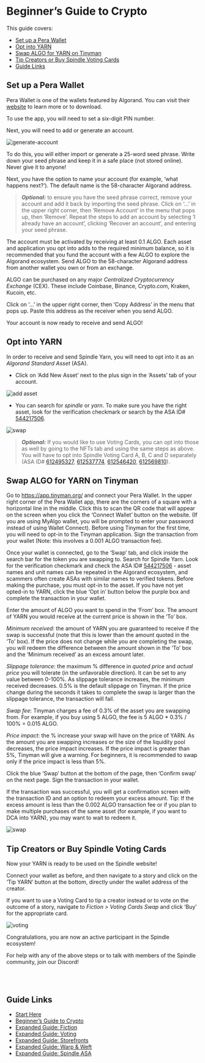 # Beginner’s Guide to Crypto

This guide covers:

- [Set up a Pera Wallet](#set-up-a-pera-wallet)
- [Opt into YARN](#opt-into-yarn)
- [Swap ALGO for YARN on Tinyman](#swap-algo-for-yarn-on-tinyman)
- [Tip Creators or Buy Spindle Voting Cards](#tip-creators-or-buy-spindle-voting-cards)
- [Guide Links](#guide-links)

## Set up a Pera Wallet
Pera Wallet is one of the wallets featured by Algorand. You can visit their [website](https://perawallet.app/) to learn more or to download.

To use the app, you will need to set a six-digit PIN number.

Next, you will need to add or generate an account.

![generate-account](/images/crypto/generate.jpg)

To do this, you will either import or generate a 25-word seed phrase. Write down your seed phrase and keep it in a safe place (not stored online). Never give it to anyone!

Next, you have the option to name your account (for example, ‘what happens next?’). The default name is the 58-character Algorand address.

> **_Optional:_** to ensure you have the seed phrase correct, remove your account and add it back by importing the seed phrase. Click on ‘...’ in the upper right corner, then ‘Remove Account’ in the menu that pops up, then ‘Remove’. Repeat the steps to add an account by selecting ‘I already have an account’, clicking ‘Recover an account’, and entering your seed phrase.

The account must be activated by receiving at least 0.1 ALGO. Each asset and application you opt into adds to the required minimum balance, so it is recommended that you fund the account with a few ALGO to explore the Algorand ecosystem. Send ALGO to the 58-character Algorand address from another wallet you own or from an exchange. 

ALGO can be purchased on any major *Centralized Cryptocurrency Exchange* (CEX). These include Coinbase, Binance, Crypto.com, Kraken, Kucoin, etc. 

Click on ‘...’ in the upper right corner, then ‘Copy Address’ in the menu that pops up. Paste this address as the receiver when you send ALGO.

Your account is now ready to receive and send ALGO!

## Opt into YARN
In order to receive and send Spindle Yarn, you will need to opt into it as an *Algorand Standard Asset* (ASA).

- Click on ‘Add New Asset’ next to the plus sign in the ‘Assets’ tab of your account.

![add asset](/images/crypto/asset.jpg)

- You can search for *spindle* or *yarn*. To make sure you have the right asset, look for the verification checkmark or search by the ASA ID# [544217506](https://algoexplorer.io/asset/544217506).

![swap](/images/crypto/search.jpg)

> **_Optional:_** If you would like to use Voting Cards, you can opt into those as well by going to the NFTs tab and using the same steps as above. You will have to opt into Spindle Voting Card A, B, C and D separately (ASA ID# [612495327](https://algoexplorer.io/asset/612495327), [612537774](https://algoexplorer.io/asset/612537774), [612546420](https://algoexplorer.io/asset/612546420), [612569810](https://algoexplorer.io/asset/612569810)).


## Swap ALGO for YARN on Tinyman
Go to https://app.tinyman.org/ and connect your Pera Wallet. In the upper right corner of the Pera Wallet app, there are the corners of a square with a horizontal line in the middle. Click this to scan the QR code that will appear on the screen when you click the ‘Connect Wallet’ button on the website. (If you are using MyAlgo wallet, you will be prompted to enter your password instead of using Wallet Connect). Before using Tinyman for the first time, you will need to opt-in to the Tinyman application. Sign the transaction from your wallet (Note: this involves a 0.001 ALGO transaction fee).

Once your wallet is connected, go to the ‘Swap’ tab, and click inside the search bar for the token you are swapping to. Search for Spindle Yarn. Look for the verification checkmark and check the ASA ID# [544217506](https://algoexplorer.io/asset/544217506) - asset names and unit names can be repeated in the Algorand ecosystem, and scammers often create ASAs with similar names to verified tokens. Before making the purchase, you must opt-in to the asset. If you have not yet opted-in to YARN, click the blue ‘Opt in’ button below the purple box and complete the transaction in your wallet.

Enter the amount of ALGO you want to spend in the ‘From’ box. The amount of YARN you would receive at the current price is shown in the ‘To’ box.

*Minimum received*: the amount of YARN you are guaranteed to receive if the swap is successful (note that this is lower than the amount quoted in the ‘To’ box). If the price does not change while you are completing the swap, you will redeem the difference between the amount shown in the ‘To’ box and the ‘Minimum received’ as an excess amount later.

*Slippage tolerance*: the maximum % difference in *quoted price* and *actual price* you will tolerate (in the unfavorable direction). It can be set to any value between 0-100%. As slippage tolerance increases, the minimum received decreases. 0.5% is the default slippage on Tinyman. If the price change during the seconds it takes to complete the swap is larger than the slippage tolerance, the transaction will fail.

*Swap fee*: Tinyman charges a fee of 0.3% of the asset you are swapping from. For example, if you buy using 5 ALGO, the fee is 5 ALGO * 0.3% / 100% = 0.015 ALGO.

*Price impact*: the % increase your swap will have on the price of YARN. As the amount you are swapping increases or the size of the liquidity pool decreases, the price impact increases. If the price impact is greater than 5%, Tinyman will give a warning. For beginners, it is recommended to swap only if the price impact is less than 5%.

Click the blue ‘Swap’ button at the bottom of the page, then ‘Confirm swap’ on the next page. Sign the transaction in your wallet.

If the transaction was successful, you will get a confirmation screen with the transaction ID and an option to redeem your excess amount. Tip: If the excess amount is less than the 0.002 ALGO transaction fee or if you plan to make multiple purchases of the same asset (for example, if you want to DCA into YARN), you may want to wait to redeem it.

![swap](/images/crypto/swap.jpg)

## Tip Creators or Buy Spindle Voting Cards
Now your YARN is ready to be used on the Spindle website!

Connect your wallet as before, and then navigate to a story and click on the ‘Tip YARN’ button at the bottom, directly under the wallet address of the creator.

If you want to use a Voting Card to tip a creator instead or to vote on the outcome of a story, navigate to *Fiction > Voting Cards Swap* and click ‘Buy’ for the appropriate card.

![voting](/images/voting/cards-dark.jpg)

Congratulations, you are now an active participant in the Spindle ecosystem!

For help with any of the above steps or to talk with members of the Spindle community, join our Discord!

<br>
<br>

## Guide Links

- [Start Here](/start-here.md)
- [Beginner’s Guide to Crypto](/crypto.md)
- [Expanded Guide: Fiction](/fiction.md)
- [Expanded Guide: Voting](/voting.md)
- [Expanded Guide: Storefronts](/storefronts.md)
- [Expanded Guide: Warp & Weft](/warp-and-weft.md)
- [Expanded Guide: Spindle ASA](/spindle.md)
